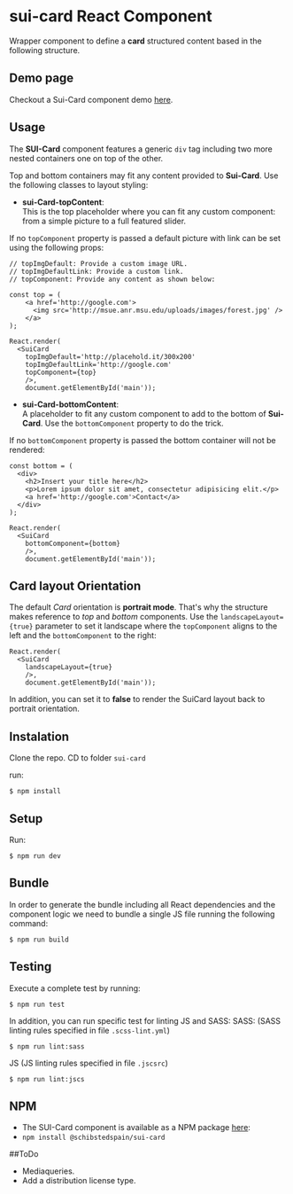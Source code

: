 # sui-card React Component

Wrapper component to define a **card** structured content based in the following structure.

## Demo page

Checkout a Sui-Card component demo [here](http://sui-components.github.io/sui-card/).

## Usage

The **SUI-Card** component features a generic `div` tag including two more nested containers one on top of the other.

Top and bottom containers may fit any content provided to **Sui-Card**. Use the following classes to layout styling:

- **sui-Card-topContent**: <br />
This is the top placeholder where you can fit any custom component: from a simple picture to a full featured slider.

If no `topComponent` property is passed a default picture with link can be set using the following props:

```
// topImgDefault: Provide a custom image URL.
// topImgDefaultLink: Provide a custom link.
// topComponent: Provide any content as shown below:

const top = (
    <a href='http://google.com'>
      <img src='http://msue.anr.msu.edu/uploads/images/forest.jpg' />
    </a>
);

React.render(
  <SuiCard
    topImgDefault='http://placehold.it/300x200'
    topImgDefaultLink='http://google.com'
    topComponent={top}
    />,
    document.getElementById('main'));
```

- **sui-Card-bottomContent**: <br />
A placeholder to fit any custom component to add to the bottom of **Sui-Card**. Use the `bottomComponent` property to do the trick.

If no `bottomComponent` property is passed the bottom container will not be rendered:

```
const bottom = (
  <div>
    <h2>Insert your title here</h2>
    <p>Lorem ipsum dolor sit amet, consectetur adipisicing elit.</p>
    <a href='http://google.com'>Contact</a>
  </div>
);

React.render(
  <SuiCard
    bottomComponent={bottom}
    />,
    document.getElementById('main'));
```

## Card layout Orientation
The default *Card* orientation is **portrait mode**. That's why the structure makes reference to *top* and *bottom* components.
Use the `landscapeLayout={true}` parameter to set it landscape where the `topComponent` aligns to the left and the `bottomComponent` to the right:

```
React.render(
  <SuiCard
    landscapeLayout={true}
    />,
    document.getElementById('main'));
```
In addition, you can set it to **false** to render the SuiCard layout back to portrait orientation.

## Instalation
Clone the repo.
CD to folder `sui-card`

run:

```
$ npm install
```

## Setup

Run:

```
$ npm run dev
```

## Bundle
In order to generate the bundle including all React dependencies and the component logic we need to bundle a single JS file running the following command:
```
$ npm run build
```

## Testing
Execute a complete test by running:

```
$ npm run test
```
In addition, you can run specific test for linting JS and SASS:
SASS: (SASS linting rules specified in file `.scss-lint.yml`)

```
$ npm run lint:sass
```
JS (JS linting rules specified in file `.jscsrc`)

```
$ npm run lint:jscs
```

## NPM
- The SUI-Card component is available as a NPM package [here](https://www.npmjs.com/package/@schibstedspain/sui-card):
- `npm install @schibstedspain/sui-card`

##ToDo

- Mediaqueries.
- Add a distribution license type.
